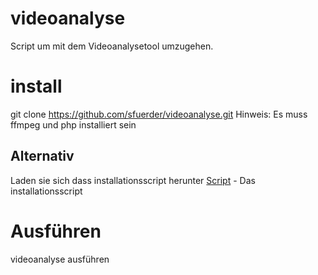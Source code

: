 # videoanalyse
Script um mit dem Videoanalysetool umzugehen.

# install
git clone https://github.com/sfuerder/videoanalyse.git
Hinweis: Es muss ffmpeg und php installiert sein

## Alternativ
Laden sie sich dass installationsscript herunter
[Script](https://videoanalyse.sebastian-fuerderer.de/install.zip) - Das installationsscript

# Ausführen
videoanalyse ausführen
